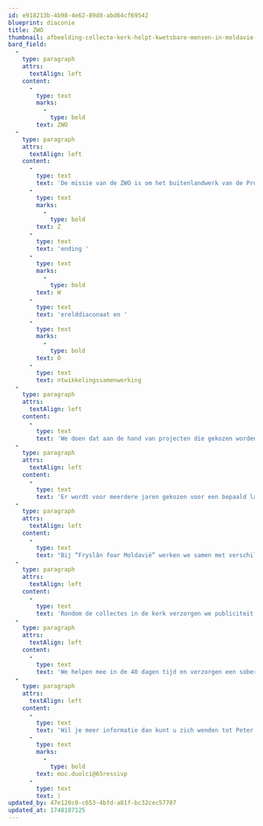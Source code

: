 ```yaml
---
id: e918213b-4b98-4e62-89d8-abd64cf69542
blueprint: diaconie
title: ZWO
thumbnail: afbeelding-collecte-kerk-helpt-kwetsbare-mensen-in-moldavie-1024x726.jpg
bard_field:
  -
    type: paragraph
    attrs:
      textAlign: left
    content:
      -
        type: text
        marks:
          -
            type: bold
        text: ZWO
  -
    type: paragraph
    attrs:
      textAlign: left
    content:
      -
        type: text
        text: 'De missie van de ZWO is om het buitenlandwerk van de Protestantse Kerk in Heerenveen handen en voeten te geven. ZWO staat voor '
      -
        type: text
        marks:
          -
            type: bold
        text: Z
      -
        type: text
        text: 'ending '
      -
        type: text
        marks:
          -
            type: bold
        text: W
      -
        type: text
        text: 'erelddiaconaat en '
      -
        type: text
        marks:
          -
            type: bold
        text: O
      -
        type: text
        text: ntwikkelingssamenwerking
  -
    type: paragraph
    attrs:
      textAlign: left
    content:
      -
        type: text
        text: 'We doen dat aan de hand van projecten die gekozen worden uit het aanbod van Kerk in Actie en in samenwerking met kerken in de regio Fryslân.'
  -
    type: paragraph
    attrs:
      textAlign: left
    content:
      -
        type: text
        text: 'Er wordt voor meerdere jaren gekozen voor een bepaald land waar we de verschillende projecten in dat land ondersteunen. Voorbeelden van landen die we de laatste jaren hebben ondersteund zijn India, Ghana, Rwanda en momenteel is dat Moldavië.'
  -
    type: paragraph
    attrs:
      textAlign: left
    content:
      -
        type: text
        text: "Bij “Fryslân foar Moldavië” werken we samen met verschillende kerken. Samen bedenken we acties om projecten in dit land te ondersteunen. Het doel is om onze gemeente bewust te maken van de noden in dit arme land en\_ geld te verzamelen om de mensen daar te helpen. Er is daarbij extra aandacht voor kwetsbare kinderen in de knel."
  -
    type: paragraph
    attrs:
      textAlign: left
    content:
      -
        type: text
        text: 'Rondom de collectes in de kerk verzorgen we publiciteit door stukjes in de nieuwsbrief en “de kern” en filmpjes. Verder nodigen we gasten uit die iets kunnen vertellen over de projecten of het land omdat ze daar werken of geweest zijn.'
  -
    type: paragraph
    attrs:
      textAlign: left
    content:
      -
        type: text
        text: 'We helpen mee in de 40 dagen tijd en verzorgen een sobere maaltijd. Voor iedereen die mee wil doen met ons is er ruimte .'
  -
    type: paragraph
    attrs:
      textAlign: left
    content:
      -
        type: text
        text: 'Wil je meer informatie dan kunt u zich wenden tot Peter Visser ('
      -
        type: text
        marks:
          -
            type: bold
        text: moc.duolci@65ressivp
      -
        type: text
        text: )
updated_by: 47e120c0-c653-4bfd-a81f-bc32cec57707
updated_at: 1748187125
---
```

